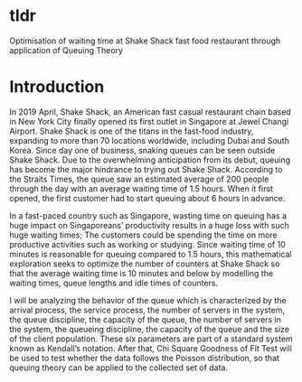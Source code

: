 # tldr
Optimisation of waiting time at Shake Shack fast food restaurant through application of Queuing Theory

# Introduction
In 2019 April, Shake Shack, an American fast casual restaurant chain based in New York City finally opened its first outlet in Singapore at Jewel Changi Airport. Shake Shack is one of the titans in the fast-food industry, expanding to more than 70 locations worldwide, including Dubai and South Korea. Since day one of business, snaking queues can be seen outside Shake Shack. Due to the overwhelming anticipation from its debut, queuing has become the major hindrance to trying out Shake Shack. According to the Straits Times, the queue saw an estimated average of 200 people through the day with an average waiting time of 1.5 hours. When it first opened, the first customer had to start queuing about 6 hours in advance.

In a fast-paced country such as Singapore, wasting time on queuing has a huge impact on Singaporeans’ productivity results in a huge loss with such huge waiting times; The customers could be spending the time on more productive activities such as working or studying. Since waiting time of 10 minutes is reasonable for queuing compared to 1.5 hours, this mathematical exploration seeks to optimize the number of counters at Shake Shack so that the average waiting time is 10 minutes and below by modelling the waiting times, queue lengths and idle times of counters.

I will be analyzing the behavior of the queue which is characterized by the arrival process, the service process, the number of servers in the system, the queue discipline, the capacity of the queue, the number of servers in the system, the queueing discipline, the capacity of the queue and the size of the client population. These six parameters are part of a standard system known as Kendall’s notation. After that, Chi Square Goodness of Fit Test will be used to test whether the data follows the Poisson distribution, so that queuing theory can be applied to the collected set of data.
